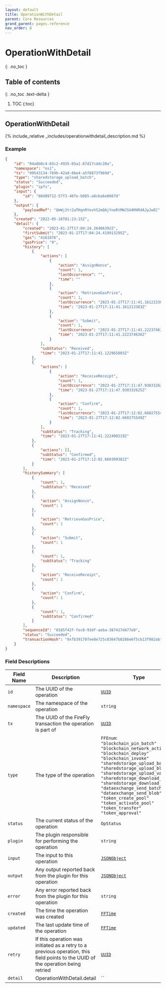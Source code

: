 ```yaml
---
layout: default
title: OperationWithDetail
parent: Core Resources
grand_parent: pages.reference
nav_order: 8
---
```


# OperationWithDetail
{: .no_toc }

## Table of contents
{: .no_toc .text-delta }

1. TOC
{:toc}

---
## OperationWithDetail

{% include_relative _includes/operationwithdetail_description.md %}

### Example

```json
{
    "id": "04a8b0c4-03c2-4935-85a1-87d17cddc20a",
    "namespace": "ns1",
    "tx": "99543134-769b-42a8-8be4-a5f8873f969d",
    "type": "sharedstorage_upload_batch",
    "status": "Succeeded",
    "plugin": "ipfs",
    "input": {
        "id": "80d89712-57f3-48fe-b085-a8cba6e0667d"
    },
    "output": {
        "payloadRef": "QmWj3tr2aTHqnRYovhS2mQAjYneRtMWJSU4M4RdAJpJwEC"
    },
    "created": "2022-05-16T01:23:15Z",
    "detail": {
        "created": "2023-01-27T17:04:24.26406392Z",
        "firstSubmit": "2023-01-27T17:04:24.419913295Z",
        "gas": "4161076",
        "gasPrice": "0",
        "history": [
            {
                "actions": [
                    {
                        "action": "AssignNonce",
                        "count": 1,
                        "lastOccurrence": "",
                        "time": ""
                    },
                    {
                        "action": "RetrieveGasPrice",
                        "count": 1,
                        "lastOccurrence": "2023-01-27T17:11:41.161213303Z",
                        "time": "2023-01-27T17:11:41.161213303Z"
                    },
                    {
                        "action": "Submit",
                        "count": 1,
                        "lastOccurrence": "2023-01-27T17:11:41.222374636Z",
                        "time": "2023-01-27T17:11:41.222374636Z"
                    }
                ],
                "subStatus": "Received",
                "time": "2023-01-27T17:11:41.122965803Z"
            },
            {
                "actions": [
                    {
                        "action": "ReceiveReceipt",
                        "count": 1,
                        "lastOccurrence": "2023-01-27T17:11:47.930332625Z",
                        "time": "2023-01-27T17:11:47.930332625Z"
                    },
                    {
                        "action": "Confirm",
                        "count": 1,
                        "lastOccurrence": "2023-01-27T17:12:02.660275549Z",
                        "time": "2023-01-27T17:12:02.660275549Z"
                    }
                ],
                "subStatus": "Tracking",
                "time": "2023-01-27T17:11:41.222400219Z"
            },
            {
                "actions": [],
                "subStatus": "Confirmed",
                "time": "2023-01-27T17:12:02.660309382Z"
            }
        ],
        "historySummary": [
            {
                "count": 1,
                "subStatus": "Received"
            },
            {
                "action": "AssignNonce",
                "count": 1
            },
            {
                "action": "RetrieveGasPrice",
                "count": 1
            },
            {
                "action": "Submit",
                "count": 1
            },
            {
                "count": 1,
                "subStatus": "Tracking"
            },
            {
                "action": "ReceiveReceipt",
                "count": 1
            },
            {
                "action": "Confirm",
                "count": 1
            },
            {
                "count": 1,
                "subStatus": "Confirmed"
            }
        ],
        "sequenceId": "0185f42f-fec8-93df-aeba-387417d477e0",
        "status": "Succeeded",
        "transactionHash": "0xfb39178fee8e725c03647b8286e6f5cb13f982abf685479a9ee59e8e9d9e51d8"
    }
}
```

### Field Descriptions

| Field Name | Description | Type |
|------------|-------------|------|
| `id` | The UUID of the operation | [`UUID`](simpletypes#uuid) |
| `namespace` | The namespace of the operation | `string` |
| `tx` | The UUID of the FireFly transaction the operation is part of | [`UUID`](simpletypes#uuid) |
| `type` | The type of the operation | `FFEnum`:<br/>`"blockchain_pin_batch"`<br/>`"blockchain_network_action"`<br/>`"blockchain_deploy"`<br/>`"blockchain_invoke"`<br/>`"sharedstorage_upload_batch"`<br/>`"sharedstorage_upload_blob"`<br/>`"sharedstorage_upload_value"`<br/>`"sharedstorage_download_batch"`<br/>`"sharedstorage_download_blob"`<br/>`"dataexchange_send_batch"`<br/>`"dataexchange_send_blob"`<br/>`"token_create_pool"`<br/>`"token_activate_pool"`<br/>`"token_transfer"`<br/>`"token_approval"` |
| `status` | The current status of the operation | `OpStatus` |
| `plugin` | The plugin responsible for performing the operation | `string` |
| `input` | The input to this operation | [`JSONObject`](simpletypes#jsonobject) |
| `output` | Any output reported back from the plugin for this operation | [`JSONObject`](simpletypes#jsonobject) |
| `error` | Any error reported back from the plugin for this operation | `string` |
| `created` | The time the operation was created | [`FFTime`](simpletypes#fftime) |
| `updated` | The last update time of the operation | [`FFTime`](simpletypes#fftime) |
| `retry` | If this operation was initiated as a retry to a previous operation, this field points to the UUID of the operation being retried | [`UUID`](simpletypes#uuid) |
| `detail` | OperationWithDetail.detail | `` |

